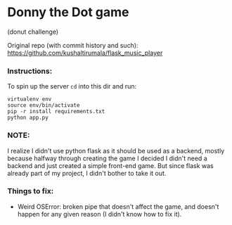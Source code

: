 # Donny the Dot game
(donut challenge)

Original repo (with commit history and such): https://github.com/kushaltirumala/flask_music_player

### Instructions:
To spin up the server <code>cd</code> into this dir and run:
```
virtualenv env
source env/bin/activate
pip -r install requirements.txt
python app.py
```


### NOTE:
I realize I didn't use python flask as it should be used as a backend, mostly because halfway through creating the game I decided I didn't need a backend and just created a simple front-end game. But since flask was already part of my project, I didn't bother to take it out.


### Things to fix:
- Weird OSError: broken pipe that doesn't affect the game, and doesn't happen for any given reason (I didn't know how to fix it).
